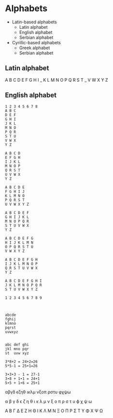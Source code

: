 # Alphabets

- Latin-based alphabets
  - Latin alphabet
  - English alphabet
  - Serbian alphabet
- Cyrillic-based alphabets
  - Greek alphabet
  - Serbian alphabet


## Latin alphabet

A B C D E F
G H I _ K L
M N O P Q R
S T _ V W X Y Z



## English alphabet

```
1 2 3 4 5 6 7 8
A B C
D E F
G H I
J K L
M N O
P Q R
S T U
V W X
Y Z

A B C D
E F G H
I J K L
M N O P
Q R S T
U V W X
Y Z

A B C D E
F G H I J
K L M N O
P Q R S T
U V W X Y Z

A B C D E F
G H I J K L
M N O P Q R
S T U V W X
Y Z

A B C D E F G
H I J K L M N
O P Q R S T U
V W X Y Z

A B C D E F G H
I J K L M N O P
Q R S T U V W X
Y Z

A B C D E F G H I
J K L M N O P Q R
S T U V W X Y Z

1 2 3 4 5 6 7 8 9



abcde
fghij
klmno
pqrst
uvwxyz


abc def ghi
jkl mno pqr
st  uvw xyz

3*8+2 = 24+2=26
5*5-1 = 25+1=26

3∙3∙3 - 1 = 27-1
3∙8 + 1∙1 = 24+1
5∙5 + 1∙6 = 25+1
```


αβγδ
ϵζηθ
ικλμ
νξoπ
ρστυ
φχψω

α β γ δ
ϵ ζ η θ
ι κ λ μ
ν ξ o π
ρ σ τ υ
ϕ χ ψ ω

A B Γ Δ
E Z H Θ
I K Λ M
N Ξ O Π
P Σ T Υ
Φ X Ψ Ω
